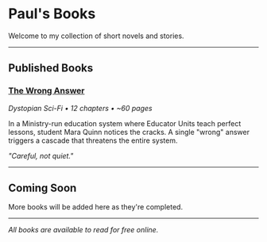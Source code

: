 # Paul's Books

Welcome to my collection of short novels and stories.

---

## Published Books

### [The Wrong Answer](the_wrong_answer/)
*Dystopian Sci-Fi • 12 chapters • ~60 pages*

In a Ministry-run education system where Educator Units teach perfect lessons, student Mara Quinn notices the cracks. A single "wrong" answer triggers a cascade that threatens the entire system.

*"Careful, not quiet."*

---

## Coming Soon

More books will be added here as they're completed.

---

*All books are available to read for free online.*
